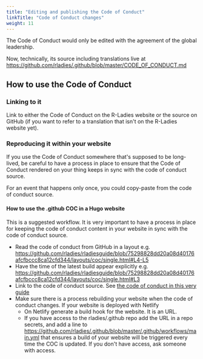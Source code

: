```yaml
---
title: "Editing and publishing the Code of Conduct"
linkTitle: "Code of Conduct changes"
weight: 11
---
```


The Code of Conduct would only be edited with the agreement of the global leadership.

Now, technically, its source including translations live at https://github.com/rladies/.github/blob/master/CODE_OF_CONDUCT.md

## How to use the Code of Conduct

### Linking to it

Link to either the Code of Conduct on the R-Ladies website or the source on GitHub (if you want to refer to a translation that isn't on the R-Ladies website yet).

### Reproducing it within your website

If you use the Code of Conduct somewhere that's supposed to be long-lived, be careful to have a process in place to ensure that the Code of Conduct rendered on your thing keeps in sync with the code of conduct source.

For an event that happens only once, you could copy-paste from the code of conduct source.

#### How to use the .github COC in a Hugo website

This is a suggested workflow.
It is very important to have a process in place for keeping the code of conduct content in your website in sync with the code of conduct source.

- Read the code of conduct from GitHub in a layout e.g. https://github.com/rladies/rladiesguide/blob/75298828dd20a08d40176afcfbccc8ca12cfd344/layouts/coc/single.html#L4-L5
- Have the time of the latest build appear explicitly e.g. https://github.com/rladies/rladiesguide/blob/75298828dd20a08d40176afcfbccc8ca12cfd344/layouts/coc/single.html#L3
- Link to the code of conduct source. See [the code of conduct in this very guide](/about/coc/)
- Make sure there is a process rebuilding your website when the code of conduct changes. If your website is deployed with Netlify
  - On Netlify generate a build hook for the website. It is an URL.
  - If you have access to the rladies/.github repo add the URL in a repo secrets, and add a line to https://github.com/rladies/.github/blob/master/.github/workflows/main.yml that ensures a build of your website will be triggered every time the COC is updated. If you don't have access, ask someone with access.
